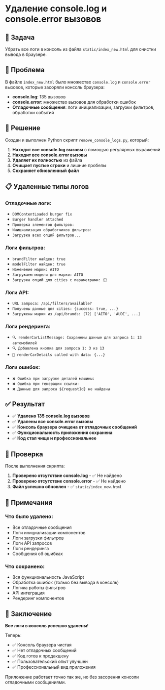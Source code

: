# Удаление console.log и console.error вызовов

## 🎯 Задача

Убрать все логи в консоль из файла `static/index_new.html` для очистки вывода в браузере.

## 🚨 Проблема

В файле `index_new.html` было множество `console.log` и `console.error` вызовов, которые засоряли консоль браузера:

- **console.log**: 135 вызовов
- **console.error**: множество вызовов для обработки ошибок
- **Отладочные сообщения**: логи инициализации, загрузки фильтров, обработки событий

## 🔧 Решение

Создан и выполнен Python скрипт `remove_console_logs.py`, который:

1. **Находит все console.log вызовы** с помощью регулярных выражений
2. **Находит все console.error вызовы** 
3. **Удаляет их полностью** из файла
4. **Очищает пустые строки** и лишние пробелы
5. **Сохраняет обновленный файл**

## 📋 Удаленные типы логов

### **Отладочные логи:**
- `DOMContentLoaded burger fix`
- `Burger handler attached`
- `Проверка элементов фильтров:`
- `Инициализация обработчиков фильтров:`
- `Загрузка всех опций фильтров...`

### **Логи фильтров:**
- `brandFilter найден: true`
- `modelFilter найден: true`
- `Изменение марки: AITO`
- `Загружаем модели для марки: AITO`
- `Загрузка опций для cities с параметрами: {}`

### **Логи API:**
- `URL запроса: /api/filters/available?`
- `Получены данные для cities: {success: true, ...}`
- `Загружены марки из /api/brands: (72) ['AITO', 'AUDI', ...]`

### **Логи рендеринга:**
- `🔍 renderCarListMessage: Сохранены данные для запроса 1: 13 автомобилей`
- `🔍 Добавлена кнопка для запроса 1: 3 из 13`
- `🎨 renderCarDetails called with data: {...}`

### **Логи ошибок:**
- `❌ Ошибка при загрузке деталей машины:`
- `❌ Ошибка при генерации ссылки:`
- `❌ Данные для запроса ${requestId} не найдены`

## ✅ Результат

- ✅ **Удалено 135 console.log вызовов**
- ✅ **Удалены все console.error вызовы**
- ✅ **Консоль браузера очищена от отладочных сообщений**
- ✅ **Функциональность приложения сохранена**
- ✅ **Код стал чище и профессиональнее**

## 🧪 Проверка

После выполнения скрипта:

1. **Проверено отсутствие console.log** - ✅ Не найдено
2. **Проверено отсутствие console.error** - ✅ Не найдено
3. **Файл успешно обновлен** - ✅ `static/index_new.html`

## 📝 Примечания

### **Что было удалено:**
- Все отладочные сообщения
- Логи инициализации компонентов
- Логи загрузки фильтров
- Логи API запросов
- Логи рендеринга
- Сообщения об ошибках

### **Что сохранено:**
- Вся функциональность JavaScript
- Обработка ошибок (только без вывода в консоль)
- Логика работы фильтров
- API интеграция
- Рендеринг компонентов

## 🎯 Заключение

**Все логи в консоль успешно удалены!**

Теперь:
- ✅ Консоль браузера чистая
- ✅ Нет отладочных сообщений
- ✅ Код готов к продакшену
- ✅ Пользовательский опыт улучшен
- ✅ Профессиональный вид приложения

Приложение работает точно так же, но без засорения консоли отладочными сообщениями.
